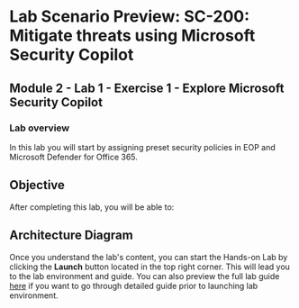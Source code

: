 # Lab Scenario Preview: SC-200: Mitigate threats using Microsoft Security Copilot

## Module 2 - Lab 1 - Exercise 1 - Explore Microsoft Security Copilot

### Lab overview

In this lab you will  start by assigning preset security policies in EOP and Microsoft Defender for Office 365.

## Objective
  
After completing this lab, you will be able to:



## Architecture Diagram


Once you understand the lab's content, you can start the Hands-on Lab by clicking the **Launch** button located in the top right corner. This will lead you to the lab environment and guide. You can also preview the full lab guide [here](https://experience.cloudlabs.ai/#/labguidepreview/a734ae74-8a7c-4974-888c-13071344baab) if you want to go through detailed guide prior to launching lab environment.
